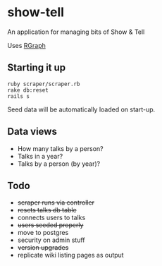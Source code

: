 show-tell
=========

An application for managing bits of Show &amp; Tell

Uses [RGraph](http://www.rgraph.net/)

## Starting it up

```
ruby scraper/scraper.rb
rake db:reset
rails s
```

Seed data will be automatically loaded on start-up.

## Data views

* How many talks by a person?
* Talks in a year?
* Talks by a person (by year)?

## Todo

* ~~scraper runs via controller~~
* ~~resets talks db table~~
* connects users to talks
* ~~users seeded properly~~
* move to postgres
* security on admin stuff
* ~~version upgrades~~
* replicate wiki listing pages as output